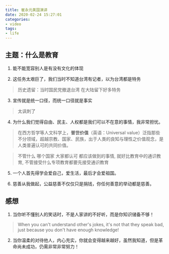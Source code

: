 ```yaml
---
title: 崔永元美国演讲
date: 2020-02-24 15:27:01
categories: 
- video
tags: 
- life
---
```


## 主题：什么是教育 

1. 能不能宽容别人是有没有文化的体现 

2. 这任务太艰巨了，我们当时不知道台湾有记者，以为台湾都是特务 

> 历史遗留：当时国民党撤退台湾 在大陆留下好多特务 

3. 宣传就是统一口径，而统一口径就是事实 

> 太讽刺了 

4. 为什么我们觉得自由、民主、人权都是我们可以不在意的事情，我非常担忧。 

> 在西方哲学等人文科学上，**普世价值**（英语：Universal value）泛指那些不分领域，超越宗教、国家、民族，出于人类的良知与理性之价值观念，是人类普遍认可的共同价值。 

> 不管什么 哪个国家 大家都认可 都应该做到的事情, 就好比教育中的通识教育, 不管接受什么专项教育都要先接受通识教育 

5. 一个人首先得学会爱自己，爱生活，最后才会爱祖国。 

6. 慈善从我做起，公益慈善不仅仅只是捐钱，你任何善意的举动都是慈善。 

##  感想 

1. 当你听不懂别人的笑话时，不是人家讲的不好听，而是你知识储备不够！ 

> When you can't understand other's jokes, it's not that they speak bad, just because you don't have enough knowledge! 

2. 当你温柔的对待他人，内心充实，你就会变得越来越好，虽然我知道，但是革命尚未成功，仍需非常非常努力！